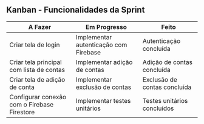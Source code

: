 ## Kanban - Funcionalidades da Sprint

| A Fazer | Em Progresso | Feito |
| --- | --- | --- |
| Criar tela de login | Implementar autenticação com Firebase | Autenticação concluída |
| Criar tela principal com lista de contas | Implementar adição de contas | Adição de contas concluída |
| Criar tela de adição de conta | Implementar exclusão de contas | Exclusão de contas concluída |
| Configurar conexão com o Firebase Firestore | Implementar testes unitários | Testes unitários concluídos |
